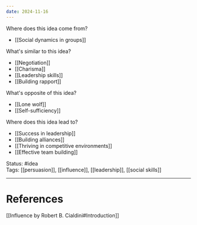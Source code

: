 ```yaml
---
date: 2024-11-16
---
```

Where does this idea come from?  
- [[Social dynamics in groups]]

What's similar to this idea?  
- [[Negotiation]]
- [[Charisma]]
- [[Leadership skills]]
- [[Building rapport]]

What's opposite of this idea?  
- [[Lone wolf]]
- [[Self-sufficiency]]

Where does this idea lead to?  
- [[Success in leadership]]
- [[Building alliances]]
- [[Thriving in competitive environments]]
- [[Effective team building]]


Status: #idea  
Tags:  [[persuasion]], [[influence]], [[leadership]], [[social skills]]

---
# References
[[Influence by Robert B. Cialdini#Introduction]]